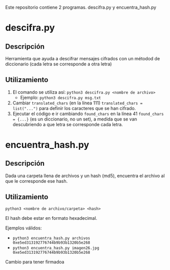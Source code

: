 Este repositorio contiene 2 programas. descifra.py y encuentra_hash.py

# descifra.py
## Descripción
Herramienta que ayuda a descifrar mensajes cifrados con un métodod de diccionario (cada letra se corresponde a otra letra)
## Utilizamiento
1. El comando se utiliza así: `python3 descifra.py <nombre de archivo>`
    * Ejemplo: `python3 descifra.py msg.txt`
2. Cambiar `translated_chars` (en la línea 111) `translated_chars = list("...")` para definir los caracteres que se han cifrado.
3. Ejecutar el código e ir cambiando `found_chars` en la línea 41 `found_chars = {...}` (es un diccionario, no un set), a medida que se van descubriendo a que letra se corresponde cada letra.

# encuentra_hash.py
## Descripción
Dada una carpeta llena de archivos y un hash (md5), encuentra el archivo al que le corresponde ese hash.
## Utilizamiento
`python3 <nombre de archivo/carpeta> <hash>`

El hash debe estar en formato hexadecimal.

Ejemplos válidos:
* `python3 encuentra_hash.py archivos 0xe5ed313192776744b9b93b1320b5e268`
* `python3 encuentra_hash.py imagen26.jpg 0xe5ed313192776744b9b93b1320b5e268`

Cambio para tener firmadoa